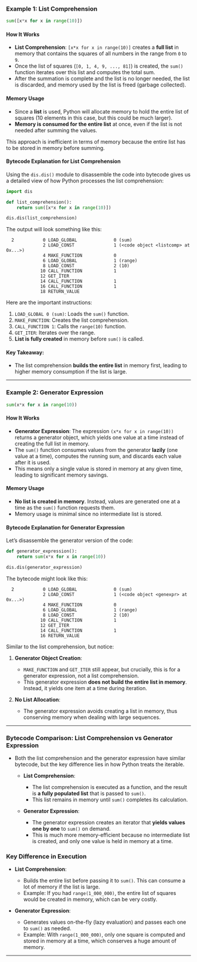 ### Example 1: List Comprehension
```python
sum([x*x for x in range(10)])
```

#### How It Works
- **List Comprehension**: `[x*x for x in range(10)]` creates a **full list** in memory that contains the squares of all numbers in the range from `0` to `9`.
- Once the list of squares (`[0, 1, 4, 9, ..., 81]`) is created, the `sum()` function iterates over this list and computes the total sum.
- After the summation is complete and the list is no longer needed, the list is discarded, and memory used by the list is freed (garbage collected).

#### Memory Usage
- Since a **list** is used, Python will allocate memory to hold the entire list of squares (10 elements in this case, but this could be much larger).
- **Memory is consumed for the entire list** at once, even if the list is not needed after summing the values.
  
This approach is inefficient in terms of memory because the entire list has to be stored in memory before summing.

#### Bytecode Explanation for List Comprehension
Using the `dis.dis()` module to disassemble the code into bytecode gives us a detailed view of how Python processes the list comprehension:

```python
import dis

def list_comprehension():
    return sum([x*x for x in range(10)])

dis.dis(list_comprehension)
```

The output will look something like this:

```
  2           0 LOAD_GLOBAL              0 (sum)
              2 LOAD_CONST               1 (<code object <listcomp> at 0x...>)
              4 MAKE_FUNCTION            0
              6 LOAD_GLOBAL              1 (range)
              8 LOAD_CONST               2 (10)
             10 CALL_FUNCTION            1
             12 GET_ITER
             14 CALL_FUNCTION            1
             16 CALL_FUNCTION            1
             18 RETURN_VALUE
```

Here are the important instructions:
1. `LOAD_GLOBAL 0 (sum)`: Loads the `sum()` function.
2. `MAKE_FUNCTION`: Creates the list comprehension.
3. `CALL_FUNCTION 1`: Calls the `range(10)` function.
4. `GET_ITER`: Iterates over the range.
5. **List is fully created** in memory before `sum()` is called.

#### Key Takeaway:
- The list comprehension **builds the entire list** in memory first, leading to higher memory consumption if the list is large.

---

### Example 2: Generator Expression
```python
sum(x*x for x in range(10))
```

#### How It Works
- **Generator Expression**: The expression `(x*x for x in range(10))` returns a generator object, which yields one value at a time instead of creating the full list in memory.
- The `sum()` function consumes values from the generator **lazily** (one value at a time), computes the running sum, and discards each value after it is used.
- This means only a single value is stored in memory at any given time, leading to significant memory savings.

#### Memory Usage
- **No list is created in memory**. Instead, values are generated one at a time as the `sum()` function requests them. 
- Memory usage is minimal since no intermediate list is stored.

#### Bytecode Explanation for Generator Expression
Let’s disassemble the generator version of the code:

```python
def generator_expression():
    return sum(x*x for x in range(10))

dis.dis(generator_expression)
```

The bytecode might look like this:

```
  2           0 LOAD_GLOBAL              0 (sum)
              2 LOAD_CONST               1 (<code object <genexpr> at 0x...>)
              4 MAKE_FUNCTION            0
              6 LOAD_GLOBAL              1 (range)
              8 LOAD_CONST               2 (10)
             10 CALL_FUNCTION            1
             12 GET_ITER
             14 CALL_FUNCTION            1
             16 RETURN_VALUE
```

Similar to the list comprehension, but notice:

1. **Generator Object Creation**:
   - `MAKE_FUNCTION` and `GET_ITER` still appear, but crucially, this is for a generator expression, not a list comprehension.
   - This generator expression **does not build the entire list in memory**. Instead, it yields one item at a time during iteration.
   
2. **No List Allocation**:
   - The generator expression avoids creating a list in memory, thus conserving memory when dealing with large sequences.

---

### Bytecode Comparison: List Comprehension vs Generator Expression

- Both the list comprehension and the generator expression have similar bytecode, but the key difference lies in how Python treats the iterable.
  
  - **List Comprehension**:
    - The list comprehension is executed as a function, and the result is **a fully populated list** that is passed to `sum()`.
    - This list remains in memory until `sum()` completes its calculation.

  - **Generator Expression**:
    - The generator expression creates an iterator that **yields values one by one** to `sum()` on demand.
    - This is much more memory-efficient because no intermediate list is created, and only one value is held in memory at a time.

### Key Difference in Execution

- **List Comprehension**: 
  - Builds the entire list before passing it to `sum()`. This can consume a lot of memory if the list is large.
  - Example: If you had `range(1_000_000)`, the entire list of squares would be created in memory, which can be very costly.

- **Generator Expression**: 
  - Generates values on-the-fly (lazy evaluation) and passes each one to `sum()` as needed.
  - Example: With `range(1_000_000)`, only one square is computed and stored in memory at a time, which conserves a huge amount of memory.

---

